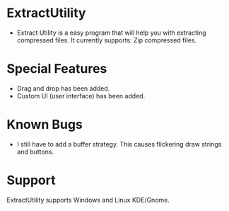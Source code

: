 ExtractUtility
==============
- Extract Utility is a easy program that will help you with extracting compressed files.
It currently supports: Zip compressed files.

Special Features
==============
- Drag and drop has been added.
- Custom UI (user interface) has been added.

Known Bugs
==============
- I still have to add a buffer strategy. This causes flickering draw strings and buttons.

Support
==============
ExtractUtility supports Windows and Linux KDE/Gnome.
